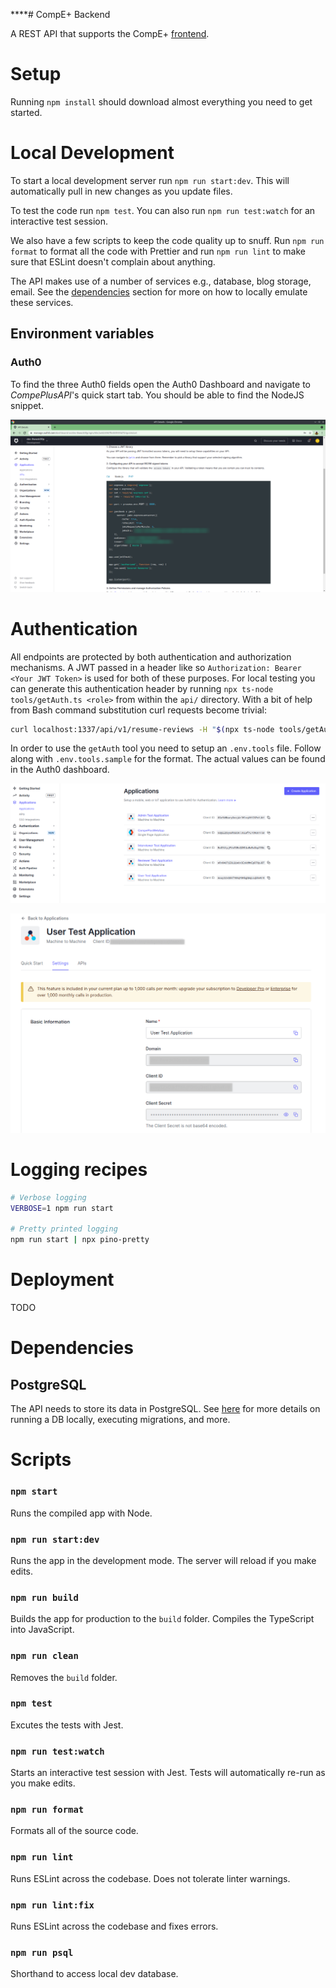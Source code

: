 \*\*\*\*# CompE+ Backend

A REST API that supports the CompE+ [frontend](../www/README.md).

# Setup

Running `npm install` should download almost everything you need to get started.

# Local Development

To start a local development server run `npm run start:dev`. This will automatically pull in new changes as you update files.

To test the code run `npm test`. You can also run `npm run test:watch` for an interactive test session.

We also have a few scripts to keep the code quality up to snuff. Run `npm run format` to format all the code with Prettier and run `npm run lint` to make sure that ESLint doesn't complain about anything.

The API makes use of a number of services e.g., database, blog storage, email. See the [dependencies](#Dependencies) section for more on how to locally emulate these services.

## Environment variables

### Auth0

To find the three Auth0 fields open the Auth0 Dashboard and navigate to _CompePlusAPI_'s quick start tab. You should be able to find the NodeJS snippet.

![auth0-env-values](./docs/auth0-env-values.png)

# Authentication

All endpoints are protected by both authentication and authorization mechanisms. A JWT passed in a header like so `Authorization: Bearer <Your JWT Token>` is used for both of these purposes. For local testing you can generate this authentication header by running `npx ts-node tools/getAuth.ts <role>` from within the `api/` directory. With a bit of help from Bash command substitution curl requests become trivial:

```bash
curl localhost:1337/api/v1/resume-reviews -H "$(npx ts-node tools/getAuth.ts user)"
```

In order to use the `getAuth` tool you need to setup an `.env.tools` file. Follow along with `.env.tools.sample` for the format. The actual values can be found in the Auth0 dashboard.

![Test applications](test_applications.png)

![Test application env values](test_application_env_values.png)

# Logging recipes

```bash
# Verbose logging
VERBOSE=1 npm run start

# Pretty printed logging
npm run start | npx pino-pretty
```

# Deployment

TODO

# Dependencies

## PostgreSQL

The API needs to store its data in PostgreSQL. See [here](./db/README.md) for more details on running a DB locally, executing migrations, and more.

# Scripts

### `npm start`

Runs the compiled app with Node.

### `npm run start:dev`

Runs the app in the development mode. The server will reload if you make edits.

### `npm run build`

Builds the app for production to the `build` folder. Compiles the TypeScript into JavaScript.

### `npm run clean`

Removes the `build` folder.

### `npm test`

Excutes the tests with Jest.

### `npm run test:watch`

Starts an interactive test session with Jest. Tests will automatically re-run as you make edits.

### `npm run format`

Formats all of the source code.

### `npm run lint`

Runs ESLint across the codebase. Does not tolerate linter warnings.

### `npm run lint:fix`

Runs ESLint across the codebase and fixes errors.

### `npm run psql`

Shorthand to access local dev database.
